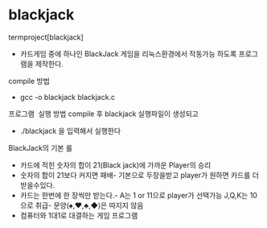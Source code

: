 # blackjack
termproject[blackjack]
- 카드게임 중에 하나인 BlackJack 게임을 리눅스환경에서 작동가능 하도록 프로그램을 제작한다.

compile 방법

- gcc -o blackjack blackjack.c

프로그램  실행 방법
compile 후 blackjack 실행파일이 생성되고
- ./blackjack 을  입력해서 실행한다

BlackJack의 기본 룰
- 카드에 적힌 숫자의 합이 21(Black jack)에 가까운 Player의 승리
- 숫자의 합이 21보다 커지면 패배- 기본으로 두장을받고 player가 원하면 카드를 더받을수있다.
- 카드는 한번에 한 장씩만 받는다.- A는 1 or 11으로 player가 선택가능 J,Q,K는 10으로 취급- 문양(♠,♥,♣,◆)은 따지지 않음
- 컴퓨터와 1대1로 대결하는 게임 프로그램
